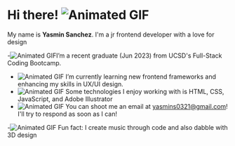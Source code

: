 # Hi there! ![Animated GIF](https://64.media.tumblr.com/4d502ba807b173c7fd4624504257d65b/c3614424f2464c97-ab/s250x400/878317253f19cd6323499571641154ee4de0c97f.gifv)
  My name is **Yasmin Sanchez**. I'm a jr frontend developer with a love for design 
  
-![Animated GIF](https://64.media.tumblr.com/5e53fc61545154410788ca0a36430427/ed9807d5336d7dfb-87/s75x75_c1/4b86f0ae7e8d45c34d0233b45a545df40a3bd504.gifv)I’m a recent graduate (Jun 2023) from UCSD's Full-Stack Coding Bootcamp.
- ![Animated GIF](https://64.media.tumblr.com/60c8be61736b5df8ee764ea7b7f345d7/ed9807d5336d7dfb-25/s75x75_c1/5b65967485b13677f62556948b8bdb0852cca93d.gifv) I’m currently learning new frontend frameworks and enhancing my skills in UX/UI design.
- ![Animated GIF](https://64.media.tumblr.com/61539ff9bfdfb5da9fb5fa1f6dff788f/ed9807d5336d7dfb-26/s75x75_c1/751e2298ce820e17c28bf1dc0a538350b92aff43.gifv) Some technologies I enjoy working with is HTML, CSS, JavaScript, and Adobe Illustrator
- ![Animated GIF](https://64.media.tumblr.com/5e53fc61545154410788ca0a36430427/ed9807d5336d7dfb-87/s75x75_c1/4b86f0ae7e8d45c34d0233b45a545df40a3bd504.gifv) You can shoot me an email at yasmins0321@gmail.com! I'll try to respond as soon as I can!

-![Animated GIF](https://64.media.tumblr.com/60c8be61736b5df8ee764ea7b7f345d7/ed9807d5336d7dfb-25/s75x75_c1/5b65967485b13677f62556948b8bdb0852cca93d.gifv) Fun fact: I create music through code and also dabble with 3D design
